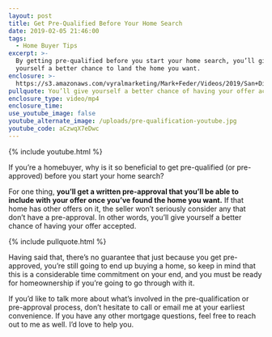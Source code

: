 ```yaml
---
layout: post
title: Get Pre-Qualified Before Your Home Search
date: 2019-02-05 21:46:00
tags:
  - Home Buyer Tips
excerpt: >-
  By getting pre-qualified before you start your home search, you’ll give
  yourself a better chance to land the home you want.
enclosure: >-
  https://s3.amazonaws.com/vyralmarketing/Mark+Feder/Videos/2019/San+Diego+Loan+Advisor-+Get+Pre-Qualified+Before+Your+Home+Search.mp4
pullquote: You’ll give yourself a better chance of having your offer accepted.
enclosure_type: video/mp4
enclosure_time:
use_youtube_image: false
youtube_alternate_image: /uploads/pre-qualification-youtube.jpg
youtube_code: aCzwqX7eDwc
---
```


{% include youtube.html %}

If you’re a homebuyer, why is it so beneficial to get pre-qualified (or pre-approved) before you start your home search?

For one thing, **you’ll get a written pre-approval that you’ll be able to include with your offer once you’ve found the home you want.** If that home has other offers on it, the seller won’t seriously consider any that don’t have a pre-approval. In other words, you’ll give yourself a better chance of having your offer accepted.

{% include pullquote.html %}

Having said that, there’s no guarantee that just because you get pre-approved, you’re still going to end up buying a home, so keep in mind that this is a considerable time commitment on your end, and you must be ready for homeownership if you’re going to go through with it.

If you’d like to talk more about what’s involved in the pre-qualification or pre-approval process, don’t hesitate to call or email me at your earliest convenience. If you have any other mortgage questions, feel free to reach out to me as well. I’d love to help you.